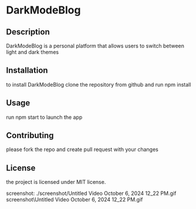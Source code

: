 
# DarkModeBlog

## Description
DarkModeBlog is a personal platform that allows users to switch between light and dark themes

## Installation
to install DarkModeBlog clone the repository from github and run npm install 

## Usage
run npm start to launch the app

## Contributing
please fork the repo and create pull request with your changes 

## License
the project is licensed under MIT license.
        
screenshot: ./screenshot/Untitled Video October 6, 2024 12_22 PM.gif
screenshot\Untitled Video October 6, 2024 12_22 PM.gif
